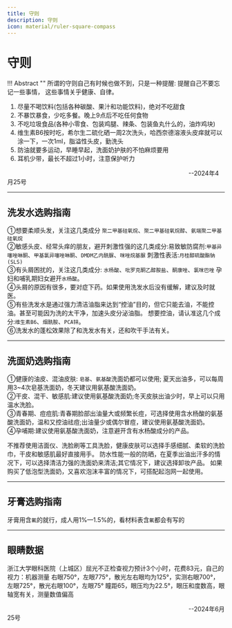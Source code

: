 ```yaml
---
title: 守则
description: 守则
icon: material/ruler-square-compass
---
```


# 守则

!!! Abstract ""
    所谓的守则自己有时候也做不到，只是一种提醒: 提醒自己不要忘记一些事情，
    这些事情关乎健康、自律。

1. 尽量不喝饮料(包括各种碳酸、果汁和功能饮料)，绝对不吃甜食<br>
2. 不暴饮暴食，少吃多餐。晚上9点后不吃任何食物<br>
3. 不吃垃圾食品(各种小零食、包装鸡腿、辣条、包装鱼丸什么的，油炸鸡块)<br>
4. 维生素B6按时吃，希尔生二硫化硒一周2次洗头，哈西奈德溶液头皮痒就可以涂一下，一次1ml，脂溢性头皮，勤洗头<br>
5. 防油就要多运动，早睡早起，洗面奶护肤的不怕麻烦要用<br>
6. 耳机少带，最长不超过1小时，注意保护听力<br>
<p style="text-indent:30em;">--2024年4月25号</p>

-----

## 洗发水选购指南
①想要柔顺头发，关注这几类成分
`聚二甲基硅氧烷`、`聚二甲基硅氧烷醇`、`氨端聚二甲基硅氧烷`<br>
②敏感头皮、经常头痒的朋友，避开刺激性强的这几类成分:易致敏防腐剂:`甲基异噻唑啉酮`、`甲基氯异噻唑啉酮`、`DMDM乙内酰脲`、`咪唑烷基脲`
刺激性表活:`月桂醇硫酸酯钠(SLS)`<br>
③有头屑困扰的，关注这几类成分:
`水杨酸`、`吡罗克酮乙醇胺盐`、`酮康唑`、`氯咪巴唑`
孕妇和哺乳期妇女避开`水杨酸`。<br>
④头屑的原因有很多，要对症下药。如果使用洗发水后没有缓解，建议及时就医。<br>
⑤有些洗发水是通过强力清洁油脂来达到“控油”目的，但它只能去油，不能控油。甚至可能因为洗的太干净，加速头皮分泌油脂。
想要控油，请认准这几个成分:`维生素B6`、`烟酰胺`、`PCA锌`。<br>
⑥洗发水的蓬松效果除了和洗发水有关，还和吹干手法有关。

-----

## 洗面奶选购指南
①健康的油皮、混油皮肤:
`皂基`、`氨基酸`洗面奶都可以使用;
夏天出油多，可以每周用3~4次皂基洗面奶，冬天建议用氨基酸洗面奶。<br>
②干皮、混干、敏感肌:建议使用氨基酸洗面奶;冬天皮肤出油少时，早上可以只用温水洗脸。<br>
③青春期、痘痘肌:青春期脸部出油量大或频繁长痘，可选择使用含水杨酸的氨基酸洗面奶，温和又控油祛痘;出油量少或偶尔冒痘，建议使用氨基酸洗面奶。<br>
④孕哺期:建议使用氨基酸洗面奶，注意避开含有水杨酸成分的产品。

不推荐使用洁面仪、洗脸刷等工具洗脸，健康皮肤可以选择手感细腻、柔软的洗脸巾，干皮和敏感肌最好直接用手。
防水性能一般的防晒，在夏季出油出汗多的情况下，可以选择清洁力强的洗面奶来清洁;其它情况下，建议选择卸妆产品。
如果购买了低泡型洗面奶，又喜欢泡沫丰富的情况下，可搭配起泡网一起使用。

-----

## 牙膏选购指南

牙膏用含`氟`的就行，成人用1%—1.5%的，看材料表含`氟`都会有写的

-----

## 眼睛数据
浙江大学眼科医院（上城区）屈光不正检查视力预计3个小时，花费83元，自己的视力：机器测量 右眼750°，左眼775°，散光左右眼均为125°，实测右眼700°，左眼725°，散光右眼100°，左眼75°
瞳距65，眼压均为22.5°，眼压和度数高，眼轴宽有关，测量数值偏高<br>
<p style="text-indent:30em;">--2024年6月25号</p>
